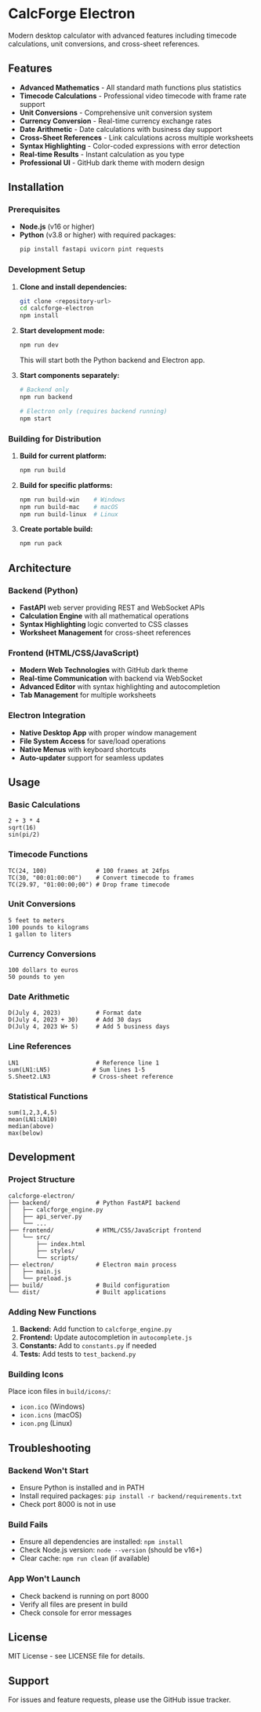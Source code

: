 # CalcForge Electron

Modern desktop calculator with advanced features including timecode calculations, unit conversions, and cross-sheet references.

## Features

- **Advanced Mathematics** - All standard math functions plus statistics
- **Timecode Calculations** - Professional video timecode with frame rate support
- **Unit Conversions** - Comprehensive unit conversion system
- **Currency Conversion** - Real-time currency exchange rates
- **Date Arithmetic** - Date calculations with business day support
- **Cross-Sheet References** - Link calculations across multiple worksheets
- **Syntax Highlighting** - Color-coded expressions with error detection
- **Real-time Results** - Instant calculation as you type
- **Professional UI** - GitHub dark theme with modern design

## Installation

### Prerequisites

- **Node.js** (v16 or higher)
- **Python** (v3.8 or higher) with required packages:
  ```bash
  pip install fastapi uvicorn pint requests
  ```

### Development Setup

1. **Clone and install dependencies:**
   ```bash
   git clone <repository-url>
   cd calcforge-electron
   npm install
   ```

2. **Start development mode:**
   ```bash
   npm run dev
   ```
   This will start both the Python backend and Electron app.

3. **Start components separately:**
   ```bash
   # Backend only
   npm run backend
   
   # Electron only (requires backend running)
   npm start
   ```

### Building for Distribution

1. **Build for current platform:**
   ```bash
   npm run build
   ```

2. **Build for specific platforms:**
   ```bash
   npm run build-win    # Windows
   npm run build-mac    # macOS
   npm run build-linux  # Linux
   ```

3. **Create portable build:**
   ```bash
   npm run pack
   ```

## Architecture

### Backend (Python)
- **FastAPI** web server providing REST and WebSocket APIs
- **Calculation Engine** with all mathematical operations
- **Syntax Highlighting** logic converted to CSS classes
- **Worksheet Management** for cross-sheet references

### Frontend (HTML/CSS/JavaScript)
- **Modern Web Technologies** with GitHub dark theme
- **Real-time Communication** with backend via WebSocket
- **Advanced Editor** with syntax highlighting and autocompletion
- **Tab Management** for multiple worksheets

### Electron Integration
- **Native Desktop App** with proper window management
- **File System Access** for save/load operations
- **Native Menus** with keyboard shortcuts
- **Auto-updater** support for seamless updates

## Usage

### Basic Calculations
```
2 + 3 * 4
sqrt(16)
sin(pi/2)
```

### Timecode Functions
```
TC(24, 100)              # 100 frames at 24fps
TC(30, "00:01:00:00")    # Convert timecode to frames
TC(29.97, "01:00:00;00") # Drop frame timecode
```

### Unit Conversions
```
5 feet to meters
100 pounds to kilograms
1 gallon to liters
```

### Currency Conversions
```
100 dollars to euros
50 pounds to yen
```

### Date Arithmetic
```
D(July 4, 2023)          # Format date
D(July 4, 2023 + 30)     # Add 30 days
D(July 4, 2023 W+ 5)     # Add 5 business days
```

### Line References
```
LN1                      # Reference line 1
sum(LN1:LN5)            # Sum lines 1-5
S.Sheet2.LN3            # Cross-sheet reference
```

### Statistical Functions
```
sum(1,2,3,4,5)
mean(LN1:LN10)
median(above)
max(below)
```

## Development

### Project Structure
```
calcforge-electron/
├── backend/             # Python FastAPI backend
│   ├── calcforge_engine.py
│   ├── api_server.py
│   └── ...
├── frontend/            # HTML/CSS/JavaScript frontend
│   └── src/
│       ├── index.html
│       ├── styles/
│       └── scripts/
├── electron/            # Electron main process
│   ├── main.js
│   └── preload.js
├── build/               # Build configuration
└── dist/                # Built applications
```

### Adding New Functions

1. **Backend:** Add function to `calcforge_engine.py`
2. **Frontend:** Update autocompletion in `autocomplete.js`
3. **Constants:** Add to `constants.py` if needed
4. **Tests:** Add tests to `test_backend.py`

### Building Icons

Place icon files in `build/icons/`:
- `icon.ico` (Windows)
- `icon.icns` (macOS)
- `icon.png` (Linux)

## Troubleshooting

### Backend Won't Start
- Ensure Python is installed and in PATH
- Install required packages: `pip install -r backend/requirements.txt`
- Check port 8000 is not in use

### Build Fails
- Ensure all dependencies are installed: `npm install`
- Check Node.js version: `node --version` (should be v16+)
- Clear cache: `npm run clean` (if available)

### App Won't Launch
- Check backend is running on port 8000
- Verify all files are present in build
- Check console for error messages

## License

MIT License - see LICENSE file for details.

## Support

For issues and feature requests, please use the GitHub issue tracker.
